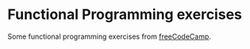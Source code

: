 # Functional Programming exercises

Some functional programming exercises from [freeCodeCamp](https://www.freecodecamp.org/learn/javascript-algorithms-and-data-structures/functional-programming/).
